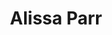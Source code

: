 ---
title: "Alissa Parr"
presenter_id: alissa_parr
permalink: /member_full_publications/alissa_parr
layout: member_all_publications
---